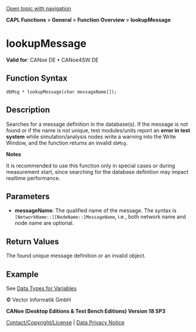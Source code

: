 [Open topic with navigation](../../../../../CANoeDEFamily.htm#Topics/CAPLFunctions/Other/Functions/CAPLfunctionlookupMessage.md)

**CAPL Functions** » **General** » **Function Overview** » **lookupMessage**

# lookupMessage

**Valid for**: CANoe DE • CANoe4SW DE

## Function Syntax

```plaintext
dbMsg * lookupMessage(char messageName[]);
```

## Description

Searches for a message definition in the database(s). If the message is not found or if the name is not unique, test modules/units report an **error in test system** while simulation/analysis nodes write a warning into the Write Window, and the function returns an invalid `dbMsg`.

**Notes**

It is recommended to use this function only in special cases or during measurement start, since searching for the database definition may impact realtime performance.

## Parameters

- **messageName**: The qualified name of the message. The syntax is `[NetworkName::][NodeName::]MessageName`, i.e., both network name and node name are optional.

## Return Values

The found unique message definition or an invalid object.

## Example

See [Data Types for Variables](../../../Shared/CAPL/General/DataTypesForVariables.md#Database)

© Vector Informatik GmbH

**CANoe (Desktop Editions & Test Bench Editions) Version 18 SP3**

[Contact/Copyright/License](../../../Shared/ContactCopyrightLicense.md) | [Data Privacy Notice](https://www.vector.com/int/en/company/get-info/privacy-policy/)